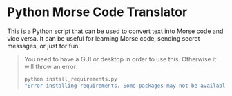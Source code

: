 # Python Morse Code Translator
This is a Python script that can be used to convert text into Morse code and vice versa. It can be useful for learning Morse code, sending secret messages, or just for fun.

> You need to have a GUI or desktop in order to use this. Otherwise it will throw an error:
>```bash
>python install_requirements.py
>"Error installing requirements. Some packages may not be available. This maybe because your desktop doesn't have a GUI."
>```
